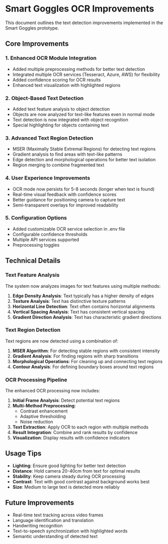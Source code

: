 # Smart Goggles OCR Improvements

This document outlines the text detection improvements implemented in the Smart Goggles prototype.

## Core Improvements

### 1. Enhanced OCR Module Integration

- Added multiple preprocessing methods for better text detection
- Integrated multiple OCR services (Tesseract, Azure, AWS) for flexibility
- Added confidence scoring for OCR results
- Enhanced text visualization with highlighted regions

### 2. Object-Based Text Detection

- Added text feature analysis to object detection
- Objects are now analyzed for text-like features even in normal mode
- Text detection is now integrated with object recognition
- Special highlighting for objects containing text

### 3. Advanced Text Region Detection

- MSER (Maximally Stable Extremal Regions) for detecting text regions
- Gradient analysis to find areas with text-like patterns
- Edge detection and morphological operations for better text isolation
- Region merging to combine fragmented text

### 4. User Experience Improvements

- OCR mode now persists for 5-8 seconds (longer when text is found)
- Real-time visual feedback with confidence scores
- Better guidance for positioning camera to capture text
- Semi-transparent overlays for improved readability

### 5. Configuration Options

- Added customizable OCR service selection in .env file
- Configurable confidence thresholds
- Multiple API services supported
- Preprocessing toggles

## Technical Details

### Text Feature Analysis

The system now analyzes images for text features using multiple methods:

1. **Edge Density Analysis**: Text typically has a higher density of edges
2. **Texture Analysis**: Text has distinctive texture patterns
3. **Horizontal Line Detection**: Text often contains horizontal alignments
4. **Vertical Spacing Analysis**: Text has consistent vertical spacing
5. **Gradient Direction Analysis**: Text has characteristic gradient directions

### Text Region Detection

Text regions are now detected using a combination of:

1. **MSER Algorithm**: For detecting stable regions with consistent intensity
2. **Gradient Analysis**: For finding regions with sharp transitions
3. **Morphological Operations**: For cleaning up and connecting text regions
4. **Contour Analysis**: For defining boundary boxes around text regions

### OCR Processing Pipeline

The enhanced OCR processing now includes:

1. **Initial Frame Analysis**: Detect potential text regions
2. **Multi-Method Preprocessing**:
   - Contrast enhancement
   - Adaptive thresholding
   - Noise reduction
3. **Text Extraction**: Apply OCR to each region with multiple methods
4. **Result Integration**: Combine and rank results by confidence
5. **Visualization**: Display results with confidence indicators

## Usage Tips

- **Lighting**: Ensure good lighting for better text detection
- **Distance**: Hold camera 20-40cm from text for optimal results
- **Stability**: Keep camera steady during OCR processing
- **Contrast**: Text with good contrast against background works best
- **Size**: Medium to large text is detected more reliably

## Future Improvements

- Real-time text tracking across video frames
- Language identification and translation
- Handwriting recognition
- Text-to-speech synchronization with highlighted words
- Semantic understanding of detected text
